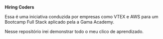 **Hiring Coders**

Essa é uma iniciativa conduzida por empresas como VTEX e AWS para um Bootcamp Full Stack aplicado pela a Gama Academy.

Nesse repositório irei demonstrar todo o meu clico de aprendizado.